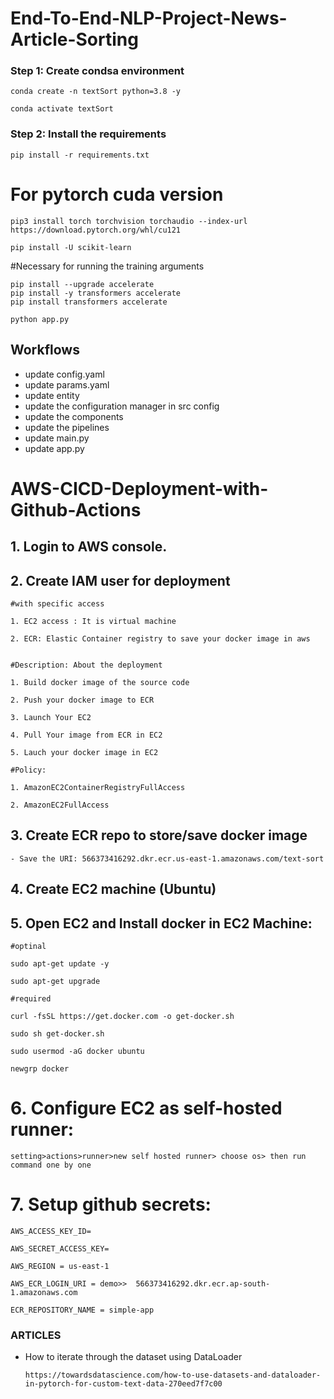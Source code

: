 # End-To-End-NLP-Project-News-Article-Sorting

### Step 1: Create condsa environment
```
conda create -n textSort python=3.8 -y
```
```
conda activate textSort
```

### Step 2: Install the requirements
```
pip install -r requirements.txt
```

# For pytorch cuda version
``` 
pip3 install torch torchvision torchaudio --index-url https://download.pytorch.org/whl/cu121
```

```
pip install -U scikit-learn
```

#Necessary for running the training arguments
```
pip install --upgrade accelerate
pip install -y transformers accelerate
pip install transformers accelerate
```

```
python app.py
```


## Workflows
- update config.yaml
- update  params.yaml
- update entity
- update the configuration manager in src config
- update the components
- update the pipelines
- update main.py
- update app.py



# AWS-CICD-Deployment-with-Github-Actions

## 1. Login to AWS console.

## 2. Create IAM user for deployment

	#with specific access

	1. EC2 access : It is virtual machine

	2. ECR: Elastic Container registry to save your docker image in aws


	#Description: About the deployment

	1. Build docker image of the source code

	2. Push your docker image to ECR

	3. Launch Your EC2 

	4. Pull Your image from ECR in EC2

	5. Lauch your docker image in EC2

	#Policy:

	1. AmazonEC2ContainerRegistryFullAccess

	2. AmazonEC2FullAccess

	
## 3. Create ECR repo to store/save docker image
    - Save the URI: 566373416292.dkr.ecr.us-east-1.amazonaws.com/text-sort

	
## 4. Create EC2 machine (Ubuntu) 

## 5. Open EC2 and Install docker in EC2 Machine:
	
	
	#optinal

	sudo apt-get update -y

	sudo apt-get upgrade
	
	#required

	curl -fsSL https://get.docker.com -o get-docker.sh

	sudo sh get-docker.sh

	sudo usermod -aG docker ubuntu

	newgrp docker
	
# 6. Configure EC2 as self-hosted runner:
    setting>actions>runner>new self hosted runner> choose os> then run command one by one


# 7. Setup github secrets:

    AWS_ACCESS_KEY_ID=

    AWS_SECRET_ACCESS_KEY=

    AWS_REGION = us-east-1

    AWS_ECR_LOGIN_URI = demo>>  566373416292.dkr.ecr.ap-south-1.amazonaws.com

    ECR_REPOSITORY_NAME = simple-app

### ARTICLES
- How to iterate through the dataset using DataLoader
    ```
    https://towardsdatascience.com/how-to-use-datasets-and-dataloader-in-pytorch-for-custom-text-data-270eed7f7c00
    ```